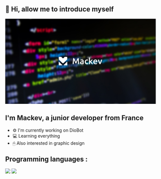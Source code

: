 ## 👋 Hi, allow me to introduce myself 

<img src="https://github.com/Mackevv/Mackevv/blob/main/mackev/mackev-github-readme.jpg" width="480" height="270"/>

## I'm Mackev, a junior developer from France

- ⚙  I'm currently working on DioBot 
- 💻  Learning everything 
- 🖱  Also interested in graphic design

## Programming languages :

<p>
  <img src="https://img.shields.io/badge/-JavaScript-f0db4f?style=square&logo=javascript&logoColor=323330" />
  <img src="https://img.shields.io/badge/-NodeJS-3c873a?style=square&logo=node.js&logoColor=f7fff9" />
<p/> 
